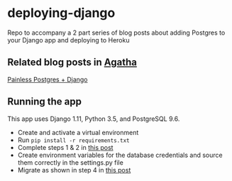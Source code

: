 # deploying-django
Repo to accompany a 2 part series of blog posts about adding Postgres to your Django app and deploying to Heroku

## Related blog posts in [Agatha](https://medium.com/agatha-codes)
[Painless Postgres + Django](https://medium.com/@eleanorstrib/painless-postgresql-django-d4f03364989)

## Running the app
This app uses Django 1.11, Python 3.5, and PostgreSQL 9.6.

- Create and activate a virtual environment
- Run `pip install -r requirements.txt`
- Complete steps 1 & 2 in [this post](https://medium.com/@eleanorstrib/painless-postgresql-django-d4f03364989)
- Create environment variables for the database credentials and source them correctly in the settings.py file
- Migrate as shown in step 4 in [this post](https://medium.com/@eleanorstrib/painless-postgresql-django-d4f03364989)
